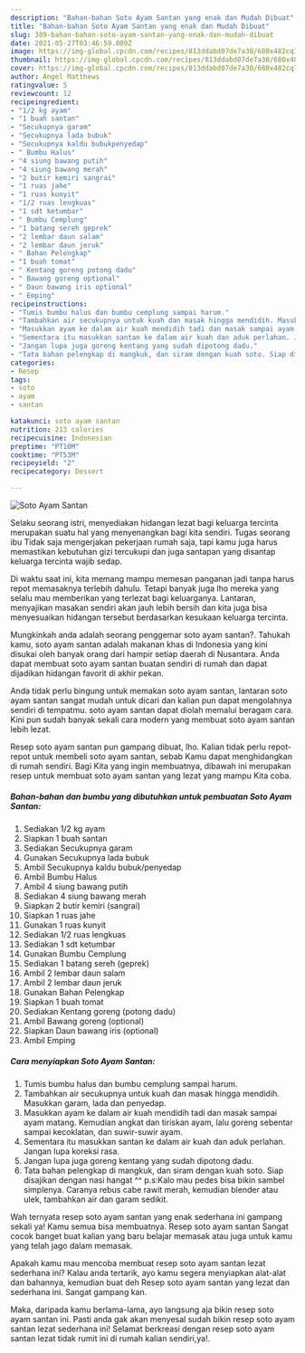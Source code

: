 ```yaml
---
description: "Bahan-bahan Soto Ayam Santan yang enak dan Mudah Dibuat"
title: "Bahan-bahan Soto Ayam Santan yang enak dan Mudah Dibuat"
slug: 389-bahan-bahan-soto-ayam-santan-yang-enak-dan-mudah-dibuat
date: 2021-05-27T03:46:59.089Z
image: https://img-global.cpcdn.com/recipes/813ddabd07de7a30/680x482cq70/soto-ayam-santan-foto-resep-utama.jpg
thumbnail: https://img-global.cpcdn.com/recipes/813ddabd07de7a30/680x482cq70/soto-ayam-santan-foto-resep-utama.jpg
cover: https://img-global.cpcdn.com/recipes/813ddabd07de7a30/680x482cq70/soto-ayam-santan-foto-resep-utama.jpg
author: Angel Matthews
ratingvalue: 5
reviewcount: 12
recipeingredient:
- "1/2 kg ayam"
- "1 buah santan"
- "Secukupnya garam"
- "Secukupnya lada bubuk"
- "Secukupnya kaldu bubukpenyedap"
- " Bumbu Halus"
- "4 siung bawang putih"
- "4 siung bawang merah"
- "2 butir kemiri sangrai"
- "1 ruas jahe"
- "1 ruas kunyit"
- "1/2 ruas lengkuas"
- "1 sdt ketumbar"
- " Bumbu Cemplung"
- "1 batang sereh geprek"
- "2 lembar daun salam"
- "2 lembar daun jeruk"
- " Bahan Pelengkap"
- "1 buah tomat"
- " Kentang goreng potong dadu"
- " Bawang goreng optional"
- " Daun bawang iris optional"
- " Emping"
recipeinstructions:
- "Tumis bumbu halus dan bumbu cemplung sampai harum."
- "Tambahkan air secukupnya untuk kuah dan masak hingga mendidih. Masukkan garam, lada dan penyedap."
- "Masukkan ayam ke dalam air kuah mendidih tadi dan masak sampai ayam matang. Kemudian angkat dan tiriskan ayam, lalu goreng sebentar sampai kecoklatan, dan suwir-suwir ayam."
- "Sementara itu masukkan santan ke dalam air kuah dan aduk perlahan. Jangan lupa koreksi rasa."
- "Jangan lupa juga goreng kentang yang sudah dipotong dadu."
- "Tata bahan pelengkap di mangkuk, dan siram dengan kuah soto. Siap disajikan dengan nasi hangat ^^ p.s:Kalo mau pedes bisa bikin sambel simplenya. Caranya rebus cabe rawit merah, kemudian blender atau ulek, tambahkan air dan garam sedikit."
categories:
- Resep
tags:
- soto
- ayam
- santan

katakunci: soto ayam santan 
nutrition: 213 calories
recipecuisine: Indonesian
preptime: "PT10M"
cooktime: "PT53M"
recipeyield: "2"
recipecategory: Dessert

---
```



![Soto Ayam Santan](https://img-global.cpcdn.com/recipes/813ddabd07de7a30/680x482cq70/soto-ayam-santan-foto-resep-utama.jpg)

Selaku seorang istri, menyediakan hidangan lezat bagi keluarga tercinta merupakan suatu hal yang menyenangkan bagi kita sendiri. Tugas seorang ibu Tidak saja mengerjakan pekerjaan rumah saja, tapi kamu juga harus memastikan kebutuhan gizi tercukupi dan juga santapan yang disantap keluarga tercinta wajib sedap.

Di waktu  saat ini, kita memang mampu memesan panganan jadi tanpa harus repot memasaknya terlebih dahulu. Tetapi banyak juga lho mereka yang selalu mau memberikan yang terlezat bagi keluarganya. Lantaran, menyajikan masakan sendiri akan jauh lebih bersih dan kita juga bisa menyesuaikan hidangan tersebut berdasarkan kesukaan keluarga tercinta. 



Mungkinkah anda adalah seorang penggemar soto ayam santan?. Tahukah kamu, soto ayam santan adalah makanan khas di Indonesia yang kini disukai oleh banyak orang dari hampir setiap daerah di Nusantara. Anda dapat membuat soto ayam santan buatan sendiri di rumah dan dapat dijadikan hidangan favorit di akhir pekan.

Anda tidak perlu bingung untuk memakan soto ayam santan, lantaran soto ayam santan sangat mudah untuk dicari dan kalian pun dapat mengolahnya sendiri di tempatmu. soto ayam santan dapat diolah memalui beragam cara. Kini pun sudah banyak sekali cara modern yang membuat soto ayam santan lebih lezat.

Resep soto ayam santan pun gampang dibuat, lho. Kalian tidak perlu repot-repot untuk membeli soto ayam santan, sebab Kamu dapat menghidangkan di rumah sendiri. Bagi Kita yang ingin membuatnya, dibawah ini merupakan resep untuk membuat soto ayam santan yang lezat yang mampu Kita coba.

<!--inarticleads1-->

##### Bahan-bahan dan bumbu yang dibutuhkan untuk pembuatan Soto Ayam Santan:

1. Sediakan 1/2 kg ayam
1. Siapkan 1 buah santan
1. Sediakan Secukupnya garam
1. Gunakan Secukupnya lada bubuk
1. Ambil Secukupnya kaldu bubuk/penyedap
1. Ambil  Bumbu Halus
1. Ambil 4 siung bawang putih
1. Sediakan 4 siung bawang merah
1. Siapkan 2 butir kemiri (sangrai)
1. Siapkan 1 ruas jahe
1. Gunakan 1 ruas kunyit
1. Sediakan 1/2 ruas lengkuas
1. Sediakan 1 sdt ketumbar
1. Gunakan  Bumbu Cemplung
1. Sediakan 1 batang sereh (geprek)
1. Ambil 2 lembar daun salam
1. Ambil 2 lembar daun jeruk
1. Gunakan  Bahan Pelengkap
1. Siapkan 1 buah tomat
1. Sediakan  Kentang goreng (potong dadu)
1. Ambil  Bawang goreng (optional)
1. Siapkan  Daun bawang iris (optional)
1. Ambil  Emping




<!--inarticleads2-->

##### Cara menyiapkan Soto Ayam Santan:

1. Tumis bumbu halus dan bumbu cemplung sampai harum.
1. Tambahkan air secukupnya untuk kuah dan masak hingga mendidih. Masukkan garam, lada dan penyedap.
1. Masukkan ayam ke dalam air kuah mendidih tadi dan masak sampai ayam matang. Kemudian angkat dan tiriskan ayam, lalu goreng sebentar sampai kecoklatan, dan suwir-suwir ayam.
1. Sementara itu masukkan santan ke dalam air kuah dan aduk perlahan. Jangan lupa koreksi rasa.
1. Jangan lupa juga goreng kentang yang sudah dipotong dadu.
1. Tata bahan pelengkap di mangkuk, dan siram dengan kuah soto. Siap disajikan dengan nasi hangat ^^ p.s:Kalo mau pedes bisa bikin sambel simplenya. Caranya rebus cabe rawit merah, kemudian blender atau ulek, tambahkan air dan garam sedikit.




Wah ternyata resep soto ayam santan yang enak sederhana ini gampang sekali ya! Kamu semua bisa membuatnya. Resep soto ayam santan Sangat cocok banget buat kalian yang baru belajar memasak atau juga untuk kamu yang telah jago dalam memasak.

Apakah kamu mau mencoba membuat resep soto ayam santan lezat sederhana ini? Kalau anda tertarik, ayo kamu segera menyiapkan alat-alat dan bahannya, kemudian buat deh Resep soto ayam santan yang lezat dan sederhana ini. Sangat gampang kan. 

Maka, daripada kamu berlama-lama, ayo langsung aja bikin resep soto ayam santan ini. Pasti anda gak akan menyesal sudah bikin resep soto ayam santan lezat sederhana ini! Selamat berkreasi dengan resep soto ayam santan lezat tidak rumit ini di rumah kalian sendiri,ya!.


